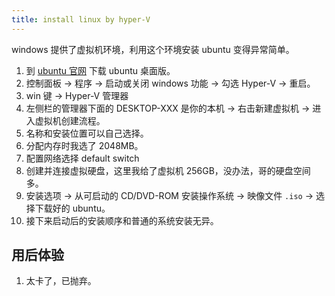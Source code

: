 ```yaml
---
title: install linux by hyper-V
---
```


windows 提供了虚拟机环境，利用这个环境安装 ubuntu 变得异常简单。

1. 到 [ubuntu 官网](https://cn.ubuntu.com/download) 下载 ubuntu 桌面版。
2. 控制面板 → 程序 → 启动或关闭 windows 功能 → 勾选 Hyper-V → 重启。
3. win 键 → Hyper-V 管理器 
4. 左侧栏的管理器下面的 DESKTOP-XXX 是你的本机 → 右击新建虚拟机 → 进入虚拟机创建流程。
5. 名称和安装位置可以自己选择。
6. 分配内存时我选了 2048MB。
7. 配置网络选择 default switch
8. 创建并连接虚拟硬盘，这里我给了虚拟机 256GB，没办法，哥的硬盘空间多。
9. 安装选项 → 从可启动的 CD/DVD-ROM 安装操作系统 → 映像文件 `.iso` → 选择下载好的 ubuntu。
10. 接下来启动后的安装顺序和普通的系统安装无异。

## 用后体验

1. 太卡了，已抛弃。


